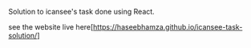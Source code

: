 Solution to icansee's task done using React.

see the website live here[https://haseebhamza.github.io/icansee-task-solution/]
